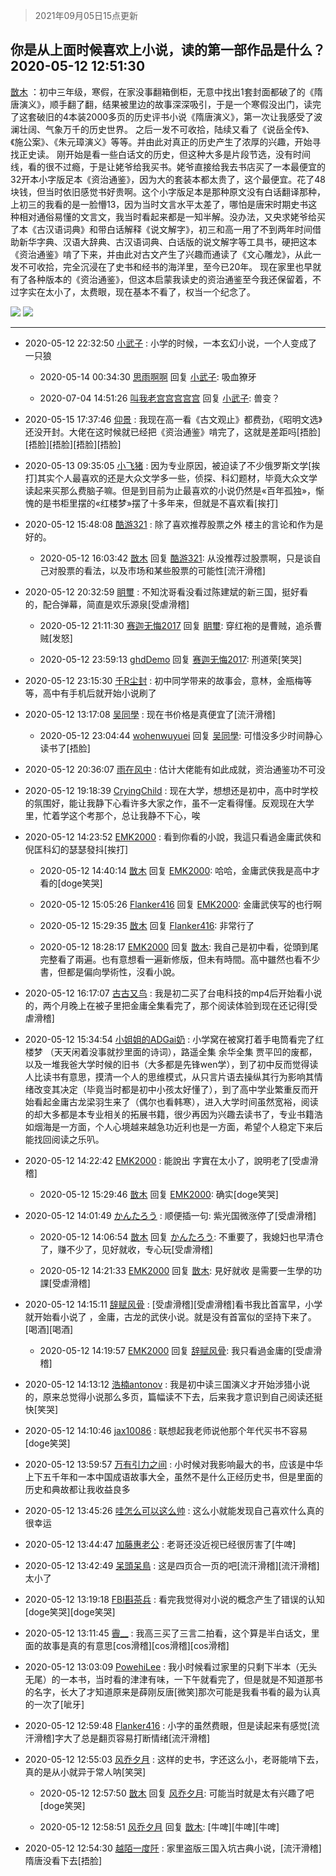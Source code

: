 > 2021年09月05日15点更新
<link rel="stylesheet" href="https://cdn.jsdelivr.net/gh/taotie6/sampleJSON@main/css/photo_show.css">


 ## 你是从上面时候喜欢上小说，读的第一部作品是什么？ 2020-05-12 12:51:30

 [㪚木](https://www.coolapk.com/feed/18781113?shareKey=OWM2Njc3YmVlOTJkNjEzMTc1NGU~) ：初中三年级，寒假，在家没事翻箱倒柜，无意中找出1套封面都破了的《隋唐演义》，顺手翻了翻，结果被里边的故事深深吸引，于是一个寒假没出门，读完了这套破旧的4本装2000多页的历史评书小说《隋唐演义》，第一次让我感受了波澜壮阔、气象万千的历史世界。
之后一发不可收拾<!--break-->，陆续又看了《说岳全传》、《施公案》、《朱元璋演义》等等。并由此对真正的历史产生了浓厚的兴趣，开始寻找正史读。
刚开始是看一些白话文的历史，但这种大多是片段节选，没有时间线，看的很不过瘾，于是让姥爷给我买书。姥爷直接给我去书店买了一本最便宜的32开本小字版足本《资治通鉴》，因为大的套装本都太贵了，这个最便宜。花了48块钱，但当时依旧感觉书好贵啊。这个小字版足本是那种原文没有白话翻译那种，上初三的我看的是一脸懵13，因为当时文言水平太差了，哪怕是唐宋时期史书这种相对通俗易懂的文言文，我当时看起来都是一知半解。没办法，又央求姥爷给买了本《古汉语词典》和带白话解释《说文解字》，初三和高一用了不到两年时间借助新华字典、汉语大辞典、古汉语词典、白话版的说文解字等工具书，硬把这本《资治通鉴》啃了下来，并由此对古文产生了兴趣而通读了《文心雕龙》，从此一发不可收拾，完全沉浸在了史书和经书的海洋里，至今已20年。
现在家里也早就有了各种版本的《资治通鉴》，但这本启蒙我读史的资治通鉴至今我还保留着，不过字实在太小了，太费眼，现在基本不看了，权当一个纪念了。 

<div class="album">
<img class="img-item" src="https://image.coolapk.com/feed/2020/0512/12/1081091_46709c1e_9088_9644@1080x1440.jpeg" />
<img class="img-item" src="https://image.coolapk.com/feed/2020/0512/12/1081091_95707a6e_9088_9645@1080x1440.jpeg" />
</div>

 ------- 

- 2020-05-12 22:32:50 [小武子](uid=1549069) : 小学的时候，一本玄幻小说，一个人变成了一只狼 

    - 2020-05-14 00:34:30 [思雨啊啊](uid=1292704) 回复 [小武子](uid=1549069): 吸血獠牙 

    - 2020-07-04 14:51:26 [叫我老宫宫宫宫宫](uid=3450877) 回复 [小武子](uid=1549069): 兽变？ 

- 2020-05-15 17:37:46 [仰景](uid=1453297) : 我现在高一看《古文观止》都费劲，《昭明文选》还没开封。大佬在这时候就已经把《资治通鉴》啃完了，这就是差距吗[捂脸][捂脸][捂脸][捂脸][捂脸] 

- 2020-05-13 09:35:05 [小飞猪](uid=624614) : 因为专业原因，被迫读了不少俄罗斯文学[挨打]其实个人最喜欢的还是大众文学多一些，侦探、科幻题材，毕竟大众文学读起来买那么费脑子嘛。但是到目前为止最喜欢的小说仍然是«百年孤独»，惭愧的是书柜里摆的«红楼梦»摆了十多年来，但就是不喜欢看[挨打] 

- 2020-05-12 15:48:08 [酷游321](uid=2934138) : 除了喜欢推荐股票之外 楼主的言论和作为是好的。 

    - 2020-05-12 16:03:42 [㪚木](uid=1081091) 回复 [酷游321](uid=2934138): 从没推荐过股票啊，只是谈自己对股票的看法，以及市场和某些股票的可能性[流汗滑稽] 

- 2020-05-12 20:32:59 [眀璽](uid=1626200) : 不知沈哥看没看过陈建斌的新三国，挺好看的，配合弹幕，简直是欢乐源泉[受虐滑稽] 

    - 2020-05-12 21:11:30 [赛迦无悔2017](uid=1002857) 回复 [眀璽](uid=1626200): 穿红袍的是曹贼，追杀曹贼[发怒] 

    - 2020-05-12 23:59:13 [ghdDemo](uid=1610642) 回复 [赛迦无悔2017](uid=1002857): 刑道荣[笑哭] 

- 2020-05-12 23:15:30 [千R尘封](uid=1856279) : 初中同学带来的故事会，意林，金瓶梅等等，高中有手机后就开始小说刷了 

- 2020-05-12 13:17:08 [吴同學](uid=1320218) : 现在书价格是真便宜了[流汗滑稽] 

    - 2020-05-12 23:04:44 [wohenwuyuei](uid=1096665) 回复 [吴同學](uid=1320218): 可惜没多少时间静心读书了[捂脸] 

- 2020-05-12 20:36:07 [雨在风中](uid=1723244) : 估计大佬能有如此成就，资治通鉴功不可没 

- 2020-05-12 19:18:39 [CryingChild](uid=1073344) : 现在大学，想想还是初中，高中时学校的氛围好，能让我静下心看许多大家之作，虽不一定看得懂。反观现在大学里，忙着学这个考那个，总让我静不下心，唉 

- 2020-05-12 14:23:52 [EMK2000](uid=381916) : 看到你看的小說，我這只看過金庸武俠和倪匡科幻的瑟瑟發抖[挨打] 

    - 2020-05-12 14:40:14 [㪚木](uid=1081091) 回复 [EMK2000](uid=381916): 哈哈，金庸武侠我是高中才看的[doge笑哭] 

    - 2020-05-12 15:05:26 [Flanker416](uid=447843) 回复 [EMK2000](uid=381916): 金庸武侠写的也行啊 

    - 2020-05-12 15:29:35 [㪚木](uid=1081091) 回复 [Flanker416](uid=447843): 非常行了 

    - 2020-05-12 18:28:17 [EMK2000](uid=381916) 回复 [㪚木](uid=1081091): 我自己是初中看，從頭到尾完整看了兩遍。也有意想看一遍新修版，但未有時間。高中雖然也看不少書，但都是偏向學術性，沒看小說。 

- 2020-05-12 16:17:07 [古古又鸟](uid=1049013) : 我是初二买了台电科技的mp4后开始看小说的，两个月晚上在被子里把金庸全集看完了，那个阅读体验到现在还记得[受虐滑稽] 

- 2020-05-12 15:34:54 [小姐姐的ADGai奶](uid=1701309) : 小学窝在被窝打着手电筒看完了红楼梦 （天天闲着没事就抄里面的诗词），路遥全集 余华全集 贾平凹的废都，以及一堆我爸大学时候的旧书（大多都是先锋wen学），到了初中反而觉得读人比读书有意思，摸清一个人的思维模式<!--break-->，从只言片语去操纵其行为影响其情绪改变其决定（毕竟当时都是初中小孩太好懂了），到了高中学业繁重反而开始看起金庸古龙梁羽生来了（偶尔也看韩寒），进入大学时间虽然宽裕，阅读的却大多都是本专业相关的拓展书籍，很少再因为兴趣去读书了，专业书籍浩如烟海是一方面，个人心境越来越急功近利也是一方面，希望个人稳定下来后能找回阅读之乐叭。 

- 2020-05-12 14:22:42 [EMK2000](uid=381916) : 能說出 字實在太小了，說明老了[受虐滑稽] 

    - 2020-05-12 15:29:46 [㪚木](uid=1081091) 回复 [EMK2000](uid=381916): 确实[doge笑哭] 

- 2020-05-12 14:01:49 [かんたろう](uid=1440332) : 顺便插一句: 紫光国微涨停了[受虐滑稽] 

    - 2020-05-12 14:06:54 [㪚木](uid=1081091) 回复 [かんたろう](uid=1440332): 不重要了，我媳妇也早清仓了，赚不少了，见好就收，专心玩[受虐滑稽] 

    - 2020-05-12 14:21:33 [EMK2000](uid=381916) 回复 [㪚木](uid=1081091): 見好就收 是需要一生學的功課[受虐滑稽] 

- 2020-05-12 14:15:11 [辞赋风骨](uid=875865) : [受虐滑稽][受虐滑稽]看书我比首富早，小学就开始看小说了 ，金庸，古龙的武侠小说。就是没有首富似的坚持下来了。[喝酒][喝酒] 

    - 2020-05-12 14:19:57 [EMK2000](uid=381916) 回复 [辞赋风骨](uid=875865): 我只看過金庸的[受虐滑稽] 

- 2020-05-12 14:13:12 [浩楠antonov](uid=1936240) : 我是初中读三国演义才开始涉猎小说的，原来总觉得小说那么多页，篇幅读不下去，后来我才意识到自己阅读还挺快[笑哭] 

- 2020-05-12 14:10:46 [jax10086](uid=797822) : 联想起我老师说他那个年代买书不容易[doge笑哭] 

- 2020-05-12 13:59:57 [万有引力之间](uid=791651) : 小时候对我影响最大的书，应该是中华上下五千年和一本中国成语故事大全，虽然不是什么正经历史书，但是里面的历史和典故都让我收益良多 

- 2020-05-12 13:45:26 [哇怎么可以这么帅](uid=1299095) : 这么小就能发现自己喜欢什么真的很幸运 

- 2020-05-12 13:44:47 [加藤惠老公](uid=1266680) : 老哥还没近视已经很厉害了[牛啤] 

- 2020-05-12 13:42:49 [呆頭呆鳥](uid=1738314) : 这是四页合一页的吧[流汗滑稽][流汗滑稽]太小了 

- 2020-05-12 13:19:18 [FBI斟茶兵](uid=2990798) : 看完我觉得对小说的概念产生了错误的认知[doge笑哭][doge笑哭] 

- 2020-05-12 13:11:45 [霽__](uid=2393793) : 我高三买了三言二拍看，这个算是半白话文，里面的故事是真的有意思[cos滑稽][cos滑稽][cos滑稽] 

- 2020-05-12 13:03:09 [PowehiLee](uid=1772248) : 我小时候看过家里的只剩下半本（无头无尾）的一本书，当时看的津津有味，一下午就看完了，但是就是不知道那书的名字，长大了才知道原来是薛刚反唐[微笑]那次可能是我看书看的最为认真的一次了[呲牙] 

- 2020-05-12 12:59:48 [Flanker416](uid=447843) : 小字的虽然费眼，但是读起来有感觉[流汗滑稽]字大了总是翻页容易打断情绪[流汗滑稽] 

- 2020-05-12 12:55:03 [风乔夕月](uid=2725527) : 这样的史书，字还这么小，老哥能啃下去，真的是从小就异于常人呐[笑哭] 

    - 2020-05-12 12:57:50 [㪚木](uid=1081091) 回复 [风乔夕月](uid=2725527): 可能当时就是太有兴趣了吧[doge笑哭] 

    - 2020-05-12 12:58:51 [风乔夕月](uid=2725527) 回复 [㪚木](uid=1081091): [牛啤][牛啤][牛啤] 

- 2020-05-12 12:54:30 [越陌一度阡](uid=2824877) : 家里盗版三国入坑古典小说，[流汗滑稽]隋唐没看下去[捂脸] 

